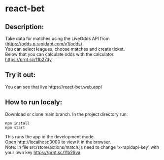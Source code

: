 # react-bet
<h2>Description:</h2>

Take data for matches using the LiveOdds API from (https://odds.p.rapidapi.com/v1/odds).<br>
You can select leagues, choose matches and create ticket.<br>
Below that you can calculate odds with the calculator.<br>
https://prnt.sc/11b27dy

<h2>Try it out:</h2>
You can see that live https://react-bet.web.app/

<h2>How to run localy:</h2>
Download or clone main branch. In the project directory run:

<code>npm install</code><br>
<code>npm start</code>
 
This runs the app in the development mode.<br>
Open http://localhost:3000 to view it in the browser.<br>
Note: In file src/store/actions/match.js need to change 'x-rapidapi-key' with your own key https://prnt.sc/11b29va
